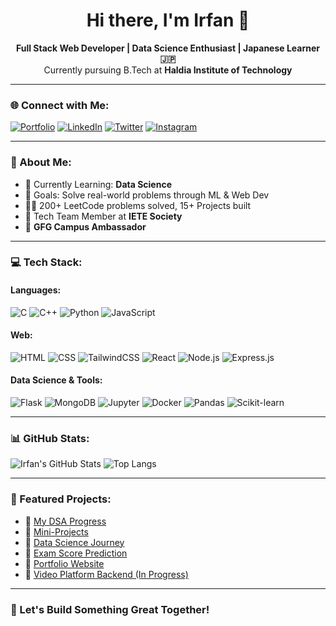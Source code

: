 <h1 align="center">Hi there, I'm Irfan 👋</h1>
<p align="center">
  <b>Full Stack Web Developer | Data Science Enthusiast | Japanese Learner 🇯🇵</b><br/>
  Currently pursuing B.Tech at <b>Haldia Institute of Technology</b>
</p>

---

### 🌐 Connect with Me:

[![Portfolio](https://img.shields.io/badge/Portfolio-000?style=for-the-badge&logo=vercel&logoColor=white)](https://www.irfanmehmud.site/)
[![LinkedIn](https://img.shields.io/badge/LinkedIn-blue?style=for-the-badge&logo=linkedin&logoColor=white)](https://www.linkedin.com/in/irfan-mehmud-7a409b280/)
[![Twitter](https://img.shields.io/badge/Twitter-1DA1F2?style=for-the-badge&logo=twitter&logoColor=white)](https://x.com/MehmudIrfan)
[![Instagram](https://img.shields.io/badge/Instagram-E4405F?style=for-the-badge&logo=instagram&logoColor=white)](https://www.instagram.com/_irfan_140_/)

---

### 🧠 About Me:

- 🌱 Currently Learning: **Data Science**
- 🎯 Goals: Solve real-world problems through ML & Web Dev
- 👨‍💻 200+ LeetCode problems solved, 15+ Projects built
- 🧩 Tech Team Member at **IETE Society**
- 📣 **GFG Campus Ambassador**

---

### 💻 Tech Stack:

#### Languages:
![C](https://img.shields.io/badge/-C-000?style=flat-square&logo=c)
![C++](https://img.shields.io/badge/-C++-00599C?style=flat-square&logo=c%2B%2B)
![Python](https://img.shields.io/badge/-Python-3776AB?style=flat-square&logo=python)
![JavaScript](https://img.shields.io/badge/-JavaScript-F7DF1E?style=flat-square&logo=javascript)

#### Web:
![HTML](https://img.shields.io/badge/-HTML-E34F26?style=flat-square&logo=html5)
![CSS](https://img.shields.io/badge/-CSS-1572B6?style=flat-square&logo=css3)
![TailwindCSS](https://img.shields.io/badge/-TailwindCSS-38B2AC?style=flat-square&logo=tailwind-css)
![React](https://img.shields.io/badge/-React-61DAFB?style=flat-square&logo=react)
![Node.js](https://img.shields.io/badge/-Node.js-339933?style=flat-square&logo=node.js)
![Express.js](https://img.shields.io/badge/-Express.js-000?style=flat-square&logo=express)

#### Data Science & Tools:
![Flask](https://img.shields.io/badge/-Flask-000?style=flat-square&logo=flask)
![MongoDB](https://img.shields.io/badge/-MongoDB-47A248?style=flat-square&logo=mongodb)
![Jupyter](https://img.shields.io/badge/-Jupyter-F37626?style=flat-square&logo=jupyter)
![Docker](https://img.shields.io/badge/-Docker-2496ED?style=flat-square&logo=docker)
![Pandas](https://img.shields.io/badge/-Pandas-150458?style=flat-square&logo=pandas)
![Scikit-learn](https://img.shields.io/badge/-Scikit--learn-F7931E?style=flat-square&logo=scikit-learn)

---

### 📊 GitHub Stats:

![Irfan's GitHub Stats](https://github-readme-stats.vercel.app/api?username=Irfan140&show_icons=true&theme=radical)
![Top Langs](https://github-readme-stats.vercel.app/api/top-langs/?username=Irfan140&layout=compact&theme=radical)

---

### 📂 Featured Projects:

- 🔗 [My DSA Progress](https://github.com/Irfan140/My-DSA-progress)
- 🔗 [Mini-Projects](https://github.com/Irfan140/Mini-projects)
- 🔗 [Data Science Journey](https://github.com/Irfan140/Data-Science-Journey)
- 🔗 [Exam Score Prediction](https://github.com/Irfan140/Exam-score-prediction)
- 🔗 [Portfolio Website](https://www.irfanmehmud.site/)
- 🔗 [Video Platform Backend (In Progress)](https://github.com/Irfan140/Backend-Mega-Project)

---

### 🙌 Let's Build Something Great Together!
